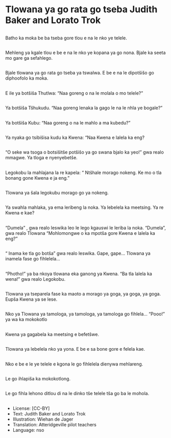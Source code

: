 # Tlowana ya go rata go tseba Judith Baker and Lorato Trok

##
Batho ka moka be ba
tseba gore tlou e na le
nko ye telele.

##
Mehleng ya kgale tlou e
be e na le nko ye
kopana ya go nona.
Bjale ka seeta mo gare
ga sefahlego.

##
Bjale tlowana ya go rata
go tseba ya tswalwa. E
be e na le dipotšišo go
diphoofolo ka moka.

##
E ile ya botšiša Thutlwa:
“Naa goreng o na le
molala o mo telele?”

##
Ya botšiša Tšhukudu.
“Naa goreng lenaka la
gago le na le nhla ye
bogale?”

##
Ya botšiša Kubu: “Naa
goreng o na le mahlo a
ma kubedu?”

##
Ya nyaka go tsibišisa
kudu ka Kwena: “Naa
Kwena e lalela ka eng?

##
“O seke wa tsoga o
botsišitše potšišo ya go
swana bjalo ka yeo!”
gwa realo mmagwe.
Ya tloga e nyenyebetše.

##
Legokobu la mahlajana
la re kapela: “ Ntšhale
morago nokeng. Ke mo
o tla bonang gone
Kwena e ja eng.”

##
Tlowana ya šala
legokubu morago go ya
nokeng.

##
Ya swahla mahlaka, ya
ema leribeng la noka.
Ya lebelela ka meetsing.
Ya re Kwena e kae?

##
“Dumela” , gwa realo
leswika leo le lego
kgauswi le leriba la
noka.
“Dumela”, gwa realo
Tlowana
“Mohlomongwe o ka
mpotša gore Kwena e
lalela ka eng?”

##
“ Inama ke tla go
botša” gwa realo
leswika.
Gape, gape…
Tlowana ya inamela
fase go fihlelela…

##
“Photho!” ya ba nkoya
tlowana eka ganong ya
Kwena.
“Ba tla lalela ka wena!”
gwa realo Legokobu.

##
Tlowana ya tseparela
fase ka maoto a
morago ya goga, ya
goga, ya goga.
Eupša Kwena ya se
lese.

##
Nko ya Tlowana ya
tamologa, ya tamologa,
ya tamologa go fihlela…
“Pooo!” ya wa ka
mokokotlo

##
Kwena ya gagabela ka
meetsing e befetšwe.

##
Tlowana ya lebelela nko
ya yona.
E be e sa bone gore e
felela kae.

##
Nko e be e le ye telele e
kgona le go fihlelela
dienywa mehlareng.

##
Le go ihlapiša ka
mokokotlong.

##
Le go fihla lehono ditlou
di na le dinko tše telele
tša go ba le mohola.

##
* License: [CC-BY]
* Text: Judith Baker and Lorato Trok
* Illustration: Wiehan de Jager
* Translation: Atteridgeville pilot teachers
* Language: nso
